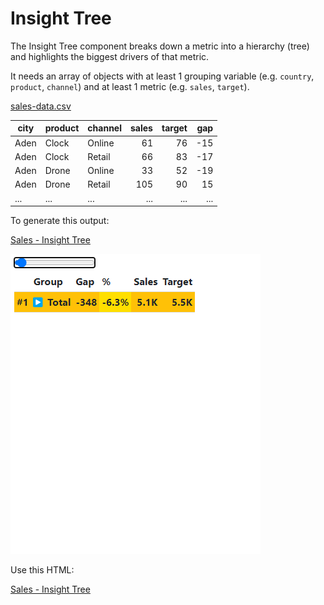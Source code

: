 # Insight Tree

The Insight Tree component breaks down a metric into a hierarchy (tree) and highlights the biggest drivers of that metric.

It needs an array of objects with at least 1 grouping variable (e.g. `country`, `product`, `channel`) and at least 1 metric (e.g. `sales`, `target`).

[sales-data.csv](../app/sales-data.csv ":ignore")

| city | product | channel | sales | target | gap |
|------|---------|---------|------:|-------:|----:|
| Aden | Clock   | Online  | 61    | 76     | -15 |
| Aden | Clock   | Retail  | 66    | 83     | -17 |
| Aden | Drone   | Online  | 33    | 52     | -19 |
| Aden | Drone   | Retail  | 105   | 90     | 15  |
| ...  | ...     | ...     | ...   | ...    | ... |

To generate this output:

[Sales - Insight Tree](sales.html ":include :type=html")

![Sales - Insight Tree](sales.gif ":class=src-only")

Use this HTML:

[Sales - Insight Tree](sales.html ":include :type=code")

